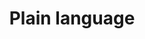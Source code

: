 ---
# This topic lives at
# https://digital.gov/topics/plain-language

slug: "plain-language"

# Topic Title
title: "Plain language"

# description — keep it short and clear
summary: "Plain language is communication that is clear and easy to understand for your target audience, regardless of the medium used to deliver it. It is communication your audience can understand the first time they encounter it. Using plain language on government websites is one of the best ways to reach your target audience. A clear, concise message builds trust with users because they can understand your call to action and complete their tasks and meet their needs."

# Weight
weight: 2

# Set the legislation card title and link
legislation:
  title: "Plain Writing Act of 2010"
  link: "https://www.govinfo.gov/app/details/PLAW-111publ274"

# Featured resource to at the top of the page
featured_resources:
  resources:
    - link: "https://www.plainlanguage.gov/"

# Featured community to display at the top of the page
featured_communities:
  - "plain-language-community-of-practice"

# Curated list of content, can be internal or external links
featured_links:
  title: "Plain language: essential knowledge"
  resources:
  - title: "An introduction to plain language"
    href: "/resources/an-introduction-to-plain-language/"
    summary: "Using plain language is required on all government websites and also creates a better user experience."
  - title: "Plain language web writing tips"
    href: "/resources/plain-language-web-writing-tips/"
    summary: "On the web, people are in a hurry. They skim and scan, looking for fast answers to their questions, so it’s important to get to the point—quickly."
  - title: "Lessons from the 2021 Federal Plain Language Report Card"
    href: "resources/lessons-from-the-2021-federal-plain-language-report-card/"
    summary: "What we learned from examples of web content that received both high and low scores."
  - title: "OMB Final Guidance on Implementing the Plain Writing Act of 2010 (M-11-15)"
    href: "resources/omb-final-guidance-on-implementing-the-plain-writing-act-of-2010-m-11-15/"
    summary: "This memorandum provides final guidance on implementing the Act and is designed to promote the goals of the President’s Open Government Initiative."

# For more information on managing topics,
# see https://github.com/GSA/digitalgov.gov/wiki
---